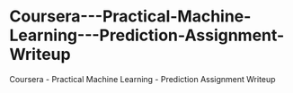 # Coursera---Practical-Machine-Learning---Prediction-Assignment-Writeup
Coursera - Practical Machine Learning - Prediction Assignment Writeup
